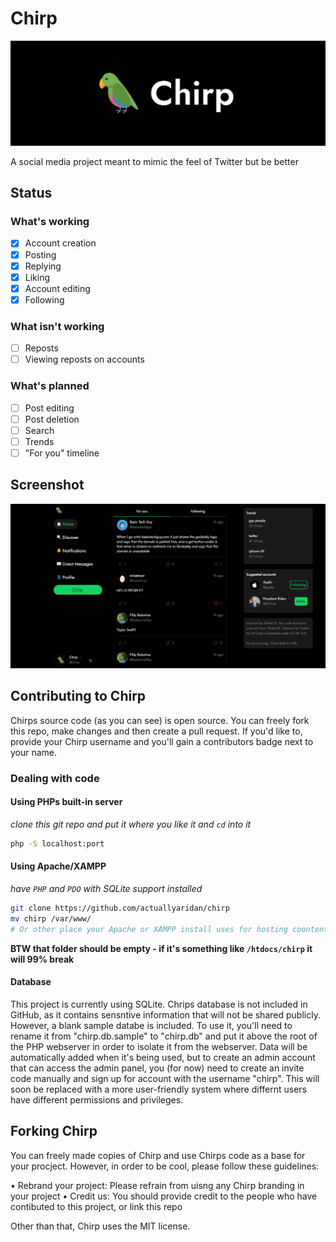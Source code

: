 # Chirp

![Chirp logo](/src/images/users/chirp/banner.png)

A social media project meant to mimic the feel of Twitter but be better

## Status

### What's working
- [x] Account creation
- [x] Posting
- [x] Replying
- [x] Liking
- [x] Account editing
- [x] Following

### What isn't working
- [ ] Reposts
- [ ] Viewing reposts on accounts

### What's planned
- [ ] Post editing
- [ ] Post deletion
- [ ] Search
- [ ] Trends
- [ ] "For you" timeline

## Screenshot

![Chirp on Desktop](/src/images/screenshots/chirpDesktop.png)


## Contributing to Chirp
Chirps source code (as you can see) is open source. You can freely fork this repo, make changes and then create a pull request.
If you'd like to, provide your Chirp username and you'll gain a contributors badge next to your name.

### Dealing with code

#### Using PHPs built-in server

_clone this git repo and put it where you like it and `cd` into it_

```sh
php -S localhost:port
```

#### Using Apache/XAMPP

_have `PHP` and `PDO` with SQLite support installed_

```sh
git clone https://github.com/actuallyaridan/chirp
mv chirp /var/www/
# Or other place your Apache or XAMPP install uses for hosting coontent
```

**BTW that folder should be empty - if it's something like `/htdocs/chirp` it will 99% break**

#### Database

This project is currently using SQLite. Chrips database is not included in GitHub, as it contains sensntive information that will not be shared publicly. However, a blank sample databe is included. To use it, you'll need to rename it from "chirp.db.sample" to "chirp.db" and put it above the root of the PHP webserver in order to isolate it from the webserver. Data will be automatically added when it's being used, but to create an admin account that can access the admin panel, you (for now) need to create an invite code manually and sign up for account with the username "chirp". This will soon be replaced with a more user-friendly system where differnt users have different permissions and privileges.

## Forking Chirp

You can freely made copies of Chirp and use Chirps code as a base for your procject. However, in order to be cool, please follow these guidelines:

• Rebrand your project: Please refrain from uisng any Chirp branding in your project
• Credit us: You should provide credit to the people who have contibuted to this project, or link this repo

Other than that, Chirp uses the MIT license.



